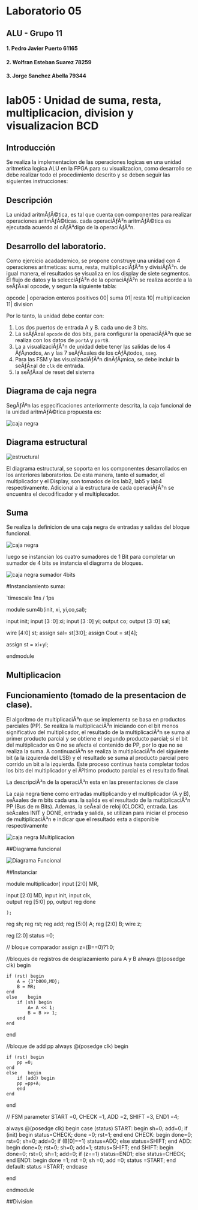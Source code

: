 # Laboratorio  05 

## ALU - Grupo 11 

#### 1. Pedro Javier Puerto    61165
#### 2. Wolfran Esteban Suarez 78259
#### 3. Jorge Sanchez Abella   79344

# lab05 : Unidad de suma, resta, multiplicacion, division y visualizacion BCD

## Introducción

Se realiza la implementacion de las operaciones logicas en una  unidad aritmetica logica ALU en la FPGA para su visualizacion, como desarrollo se debe realizar  todo el procedimiento descrito y se deben seguir las siguientes instrucciones:


## Descripción
La unidad aritmÃƒÂ©tica, es tal que cuenta con componentes para realizar operaciones aritmÃƒÂ©ticas. cada operaciÃƒÂ³n aritmÃƒÂ©tica es ejecutada acuerdo al cÃƒÂ³digo de la operaciÃƒÂ³n. 

## Desarrollo del laboratorio. 
Como ejercicio acadademico, se propone construye una unidad con 4 operaciones aritmeticas: suma, resta, multiplicaciÃƒÂ³n y divisiÃƒÂ³n.  de igual manera, el resultados se visualiza en los display de siete segmentos. El flujo de datos y la selecciÃƒÂ³n de la operaciÃƒÂ³n se realiza acorde a la seÃƒÂ±al opcode, y segun la siguiente tabla:


opcode | operacion enteros positivos
00| suma
01| resta 
10| multiplicacion
11| division 

Por lo tanto, la unidad debe contar con:

1. Los dos puertos de entrada A y B. cada uno de  3 bits.
2. La seÃƒÂ±al `opcode` de dos bits, para configurar la operaciÃƒÂ³n que se realiza con los datos de `portA` y `portB`.
3. La a visualizaciÃƒÂ³n de unidad debe tener las salidas de los 4 ÃƒÂ¡nodos, `An`  y las 7 seÃƒÂ±ales de los cÃƒÂ¡todos, `sseg`.
4. Para las FSM  y las visualizaciÃƒÂ³n dinÃƒÂ¡mica, se debe incluir la seÃƒÂ±al de `clk` de entrada.
5. la seÃƒÂ±al de reset del sistema

## Diagrama de caja negra

SegÃƒÂºn las especificaciones anteriormente descrita, la caja funcional de la unidad aritmÃƒÂ©tica propuesta es:

![caja negra](https://github.com/Fabeltranm/SPARTAN6-ATMEGA-MAX5864/blob/master/lab/lab06_Unidad_aritmetica/doc/cajanegra.png)


## Diagrama estructural

![estructural](https://github.com/Fabeltranm/SPARTAN6-ATMEGA-MAX5864/blob/master/lab/lab06_Unidad_aritmetica/doc/diagraEstructural.png)

El diagrama estructural, se soporta en los componentes desarrollados en los anteriores laboratorios. De esta manera,  tanto el sumador, el multiplicador  y el Display, son tomados de los lab2, lab5 y lab4  respectivamente. Adicional a la estructura de cada operaciÃƒÂ³n se encuentra el decodificador  y el multiplexador.


## Suma
 
Se realiza la  definicion de  una caja negra de entradas y salidas del bloque funcional.

![caja negra](https://github.com/ELINGAP-7545/lab05-lab05-grupo-11/blob/master/CAJA%20NEGRA%20SUMADOR.PNG)

luego se instancian los cuatro sumadores de 1 Bit para completar un sumador de 4 bits se instancia el diagrama  de bloques.

![caja negra sumador 4bits](https://github.com/ELINGAP-7545/lab05-lab05-grupo-11/blob/master/SUMADOR%204%20BITS.PNG)

#Instanciamiento suma:

`timescale 1ns / 1ps

module sum4b(init, xi, yi,co,sal);

  input init;
  input [3 :0] xi;
  input [3 :0] yi;
  output co;
  output [3 :0] sal;
  
  
  wire [4:0] st;
  assign sal= st[3:0];
  assign Cout = st[4];

  assign st  = 	xi+yi;

endmodule

## Multiplicacion 
## Funcionamiento (tomado de la presentacion de clase).

El algoritmo de multiplicaciÃ³n que se implementa se basa en productos parciales (PP). Se realiza la multiplicaciÃ³n iniciando con el bit menos significativo del multiplicador, el resultado de la multiplicaciÃ³n se suma al primer producto parcial y se obtiene el segundo producto parcial; si el bit del multiplicador es 0 no se afecta el contenido de PP, por lo que no se realiza la suma. A continuaciÃ³n se realiza la multiplicaciÃ³n del siguiente bit (a la izquierda del LSB) y el resultado se suma al producto parcial pero corrido un bit a la izquierda. Este proceso continua hasta completar todos los bits del multiplicador y el Ãºltimo producto parcial es el resultado final.

La descripciÃ³n de la operaciÃ³n esta en las presentaciones de clase

La caja negra tiene como entradas multiplicando y el multiplicador (A y B), seÃ±ales de m bits cada una. la salida es el resultado de la multiplicaciÃ³n PP (Bus de m Bits). Ademas, la seÃ±al de reloj (CLOCK), entrada. Las seÃ±ales INIT y DONE, entrada y salida, se utilizan para iniciar el proceso de multiplicaciÃ³n e indicar que el resultado esta a disponible respectivamente

![caja negra Multiplicacion](https://github.com/ELINGAP-7545/lab05-lab05-grupo-11/blob/master/CAJA%20NEGRA%20MULTIPLICADOR.PNG)

##Diagrama funcional

![Diagrama Funcional](https://github.com/ELINGAP-7545/lab05-lab05-grupo-11/blob/master/DESCRIPCION%20FUNCIONAL%20MULTIPLICADOR.PNG)


##Instanciar

module multiplicador( input [2:0] MR, 

input [2:0] MD, 
input init, 
input clk,  
output reg [5:0] pp, 
output reg done

    );

reg sh;
reg rst;
reg add;
reg [5:0] A;
reg [2:0] B;
wire z;

reg [2:0] status =0;

// bloque comparador 
assign z=(B==0)?1:0;


//bloques de registros de desplazamiento para A y B
always @(posedge clk) begin
   
	if (rst) begin
		A = {3'b000,MD};
		B = MR;
	end
	else	begin 
		if (sh) begin
			A= A << 1;
			B = B >> 1;
		end
	end

end 

//bloque de add pp
always @(posedge clk) begin
   
	if (rst) begin
		pp =0;
	end
	else	begin 
		if (add) begin
		pp =pp+A;
		end
	end

end

// FSM 
parameter START =0,  CHECK =1, ADD =2, SHIFT =3, END1 =4;

always @(posedge clk) begin
	case (status)
	START: begin
		sh=0;
		add=0;
		if (init) begin
			status=CHECK;
			done =0;
			rst=1;
		end
		end
	CHECK: begin 
		done=0;
		rst=0;
		sh=0;
		add=0;
		if (B[0]==1)
			status=ADD;
		else
			status=SHIFT;
		end
	ADD: begin
		done=0;
		rst=0;
		sh=0;
		add=1;
		status=SHIFT;
		end
	SHIFT: begin
		done=0;
		rst=0;
		sh=1;
		add=0;
		if (z==1)
			status=END1;
		else
			status=CHECK;
		end
	END1: begin
		done =1;
		rst =0;
		sh =0;
		add =0;
		status =START;
	end
	 default:
		status =START;
	endcase 
	
end 


endmodule

##Division



 
 
 
 
 
 
 
 
